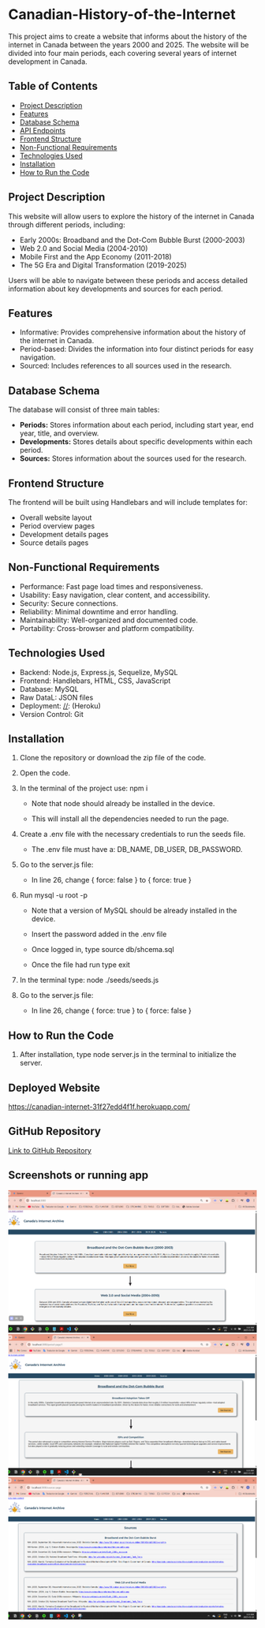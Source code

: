 # Canadian-History-of-the-Internet

This project aims to create a website that informs about the history of the internet in Canada between the years 2000 and 2025. The website will be divided into four main periods, each covering several years of internet development in Canada.

## Table of Contents

*   [Project Description](#project-description)
*   [Features](#features)
*   [Database Schema](#database-schema)
*   [API Endpoints](#api-endpoints)
*   [Frontend Structure](#frontend-structure)
*   [Non-Functional Requirements](#non-functional-requirements)
*   [Technologies Used](#technologies-used)
*   [Installation](#installation)
*   [How to Run the Code](#how-to-run-the-code)

## Project Description

This website will allow users to explore the history of the internet in Canada through different periods, including:

*   Early 2000s: Broadband and the Dot-Com Bubble Burst (2000-2003)
*   Web 2.0 and Social Media (2004-2010)
*   Mobile First and the App Economy (2011-2018)
*   The 5G Era and Digital Transformation (2019-2025)

Users will be able to navigate between these periods and access detailed information about key developments and sources for each period.

## Features

*   Informative: Provides comprehensive information about the history of the internet in Canada.
*   Period-based: Divides the information into four distinct periods for easy navigation.
*   Sourced: Includes references to all sources used in the research.

## Database Schema

The database will consist of three main tables:

*   **Periods:** Stores information about each period, including start year, end year, title, and overview.
*   **Developments:** Stores details about specific developments within each period.
*   **Sources:** Stores information about the sources used for the research.

## Frontend Structure

The frontend will be built using Handlebars and will include templates for:

*   Overall website layout
*   Period overview pages
*   Development details pages
*   Source details pages

## Non-Functional Requirements

*   Performance: Fast page load times and responsiveness.
*   Usability: Easy navigation, clear content, and accessibility.
*   Security: Secure connections.
*   Reliability: Minimal downtime and error handling.
*   Maintainability: Well-organized and documented code.
*   Portability: Cross-browser and platform compatibility.

## Technologies Used

*   Backend: Node.js, Express.js, Sequelize, MySQL
*   Frontend: Handlebars, HTML, CSS, JavaScript
*   Database: MySQL
*   Raw DataL: JSON files
*   Deployment: [//]: (Heroku)
*   Version Control: Git

## Installation

[//]: # (Instructions on how to install the project dependencies.)

1. Clone the repository or download the zip file of the code. 

2. Open the code.

3. In the terminal of the project use: npm i

    * Note that node should already be installed in the device.

    * This will install all the dependencies needed to run the page.

4. Create a .env file with the necessary credentials to run the seeds file.

    * The .env file must have a: DB_NAME, DB_USER, DB_PASSWORD.

5. Go to the server.js file:

    * In line 26, change { force: false } to { force: true }

6. Run mysql -u root -p

    * Note that a version of MySQL should be already installed in the device.

    * Insert the password added in the .env file

    * Once logged in, type source db/shcema.sql

    * Once the file had run type exit

7. In the terminal type: node ./seeds/seeds.js

8. Go to the server.js file:

    * In line 26, change { force: true } to { force: false }

## How to Run the Code

[//]: # (Instructions on how to run the project locally.)

1. After installation, type node server.js in the terminal to initialize the server.

## Deployed Website

https://canadian-internet-31f27edd4f1f.herokuapp.com/

## GitHub Repository

[Link to GitHub Repository](https://github.com/DavidRodriguez119/Canadian-History-of-the-Internet.git)

## Screenshots or running app

![Home Page](/public/assets/Screenshot-home.png)
![Development Page](/public/assets/Screenshot-Development.png)
![Sources Page](/public/assets/Screenshot-Sources.png)